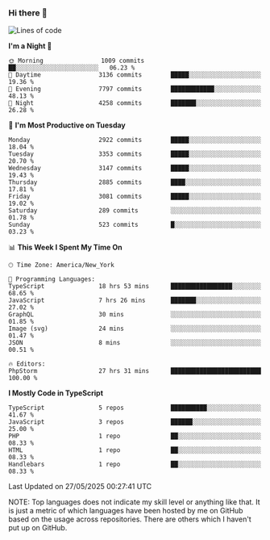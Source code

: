 ### Hi there 👋

<!--
**LynxJinxxy/LynxJinxxy** is a ✨ _special_ ✨ repository because its `README.md` (this file) appears on your GitHub profile.

Here are some ideas to get you started:

- 🔭 I’m currently working on ...
- 🌱 I’m currently learning ...
- 👯 I’m looking to collaborate on ...
- 🤔 I’m looking for help with ...
- 💬 Ask me about ...
- 📫 How to reach me: ...
- 😄 Pronouns: ...
- ⚡ Fun fact: ...
-->

<!--START_SECTION:waka-->
![Lines of code](https://img.shields.io/badge/From%20Hello%20World%20I%27ve%20Written-24.8%20million%20lines%20of%20code-blue)

**I'm a Night 🦉** 

```text
🌞 Morning                1009 commits        ██░░░░░░░░░░░░░░░░░░░░░░░   06.23 % 
🌆 Daytime                3136 commits        █████░░░░░░░░░░░░░░░░░░░░   19.36 % 
🌃 Evening                7797 commits        ████████████░░░░░░░░░░░░░   48.13 % 
🌙 Night                  4258 commits        ███████░░░░░░░░░░░░░░░░░░   26.28 % 
```
📅 **I'm Most Productive on Tuesday** 

```text
Monday                   2922 commits        █████░░░░░░░░░░░░░░░░░░░░   18.04 % 
Tuesday                  3353 commits        █████░░░░░░░░░░░░░░░░░░░░   20.70 % 
Wednesday                3147 commits        █████░░░░░░░░░░░░░░░░░░░░   19.43 % 
Thursday                 2885 commits        ████░░░░░░░░░░░░░░░░░░░░░   17.81 % 
Friday                   3081 commits        █████░░░░░░░░░░░░░░░░░░░░   19.02 % 
Saturday                 289 commits         ░░░░░░░░░░░░░░░░░░░░░░░░░   01.78 % 
Sunday                   523 commits         █░░░░░░░░░░░░░░░░░░░░░░░░   03.23 % 
```


📊 **This Week I Spent My Time On** 

```text
🕑︎ Time Zone: America/New_York

💬 Programming Languages: 
TypeScript               18 hrs 53 mins      █████████████████░░░░░░░░   68.65 % 
JavaScript               7 hrs 26 mins       ███████░░░░░░░░░░░░░░░░░░   27.02 % 
GraphQL                  30 mins             ░░░░░░░░░░░░░░░░░░░░░░░░░   01.85 % 
Image (svg)              24 mins             ░░░░░░░░░░░░░░░░░░░░░░░░░   01.47 % 
JSON                     8 mins              ░░░░░░░░░░░░░░░░░░░░░░░░░   00.51 % 

🔥 Editors: 
PhpStorm                 27 hrs 31 mins      █████████████████████████   100.00 % 
```

**I Mostly Code in TypeScript** 

```text
TypeScript               5 repos             ██████████░░░░░░░░░░░░░░░   41.67 % 
JavaScript               3 repos             ██████░░░░░░░░░░░░░░░░░░░   25.00 % 
PHP                      1 repo              ██░░░░░░░░░░░░░░░░░░░░░░░   08.33 % 
HTML                     1 repo              ██░░░░░░░░░░░░░░░░░░░░░░░   08.33 % 
Handlebars               1 repo              ██░░░░░░░░░░░░░░░░░░░░░░░   08.33 % 
```




 Last Updated on 27/05/2025 00:27:41 UTC
<!--END_SECTION:waka-->
NOTE: Top languages does not indicate my skill level or anything like that. It is just a metric of which languages have been hosted by me on GitHub based on the usage across repositories. There are others which I haven't put up on GitHub.
